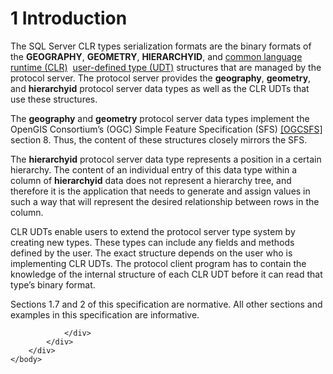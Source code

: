<html dir="LTR" xmlns:mshelp="http://msdn.microsoft.com/mshelp" xmlns:ddue="http://ddue.schemas.microsoft.com/authoring/2003/5" xmlns:xlink="http://www.w3.org/1999/xlink" xmlns:tool="http://www.microsoft.com/tooltip">
    <head>
        <meta http-equiv="Content-Type" content="text/html; CHARSET=utf-8"></meta>
        <meta name="save" content="history"></meta>
        <title>1 Introduction</title>
        <xml>
            <mshelp:toctitle title="1 Introduction"></mshelp:toctitle>
            <mshelp:rltitle title="[MS-SSCLRT]: Introduction"></mshelp:rltitle>
            <mshelp:keyword index="A" term="d507092f-0dd2-4d4d-a5a6-310f9be8939d"></mshelp:keyword>
            <mshelp:attr name="DCSext.ContentType" value="open specification"></mshelp:attr>
            <mshelp:attr name="AssetID" value="d507092f-0dd2-4d4d-a5a6-310f9be8939d"></mshelp:attr>
            <mshelp:attr name="TopicType" value="kbRef"></mshelp:attr>
            <mshelp:attr name="DCSext.Title" value="[MS-SSCLRT]: Introduction" />
        </xml>
    </head>
    <body>
        <div id="header">
            <h1 class="heading">1 Introduction</h1>
        </div>
        <div id="mainSection">
            <div id="mainBody">
                <div id="allHistory" class="saveHistory"></div>
                <div id="sectionSection0" class="section" name="collapseableSection">
                    

<p>The SQL Server CLR types serialization formats are the
binary formats of the <b>GEOGRAPHY</b>, <b>GEOMETRY</b>, <b>HIERARCHYID</b>,
and <a href="c2758e90-461c-4ce7-bf21-5012ed874080.md#gt_854253ea-e95f-40bb-9e99-cf5b1298db20">common language runtime
(CLR)</a>  <a href="c2758e90-461c-4ce7-bf21-5012ed874080.md#gt_10a36f2b-2a1d-4d7f-b57d-261afca73727">user-defined type
(UDT)</a> structures that are managed by the protocol server. The protocol
server provides the <b>geography</b>, <b>geometry</b>, and <b>hierarchyid</b>
protocol server data types as well as the CLR UDTs that use these structures.</p>

<p>The <b>geography</b> and <b>geometry</b> protocol server
data types implement the OpenGIS Consortium’s (OGC) Simple Feature
Specification (SFS) <a href="https://go.microsoft.com/fwlink/?LinkId=148015">[OGCSFS]</a>
section 8. Thus, the content of these structures closely mirrors the SFS.</p>

<p>The <b>hierarchyid</b> protocol server data type represents
a position in a certain hierarchy. The content of an individual entry of this
data type within a column of <b>hierarchyid</b> data does not represent a hierarchy
tree, and therefore it is the application that needs to generate and assign
values in such a way that will represent the desired relationship between rows
in the column.</p>

<p>CLR UDTs enable users to extend the protocol server type
system by creating new types. These types can include any fields and methods
defined by the user. The exact structure depends on the user who is
implementing CLR UDTs. The protocol client program has to contain the knowledge
of the internal structure of each CLR UDT before it can read that type’s binary
format.</p>

<p>Sections 1.7 and 2 of this specification are normative. All
other sections and examples in this specification are informative.</p>


                </div>
            </div>
        </div>
    </body>
</html>